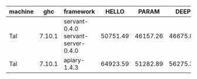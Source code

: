 |machine  |ghc    |framework                         |HELLO   |PARAM   |DEEP    |AFTER_DEEP|
|---------|-------|----------------------------------|--------|--------|--------|----------|
|Tal      |7.10.1 |servant-0.4.0 servant-server-0.4.0|50751.49|46157.26|46675.89|54567.32  |
|Tal      |7.10.1 |apiary-1.4.3                      |64923.59|51282.89|56275.38|63309.48  |
